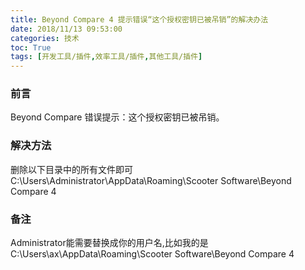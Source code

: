 ```yaml
---
title: Beyond Compare 4 提示错误“这个授权密钥已被吊销”的解决办法
date: 2018/11/13 09:53:00
categories: 技术
toc: True
tags: [开发工具/插件,效率工具/插件,其他工具/插件]
---
```


### 前言
Beyond Compare 错误提示：这个授权密钥已被吊销。

### 解决方法
删除以下目录中的所有文件即可 C:\Users\Administrator\AppData\Roaming\Scooter Software\Beyond Compare 4

### 备注
Administrator能需要替换成你的用户名,比如我的是 C:\Users\ax\AppData\Roaming\Scooter Software\Beyond Compare 4